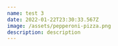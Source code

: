 ```yaml
---
name: test 3
date: 2022-01-22T23:30:33.567Z
image: /assets/pepperoni-pizza.png
description: description
---
```

